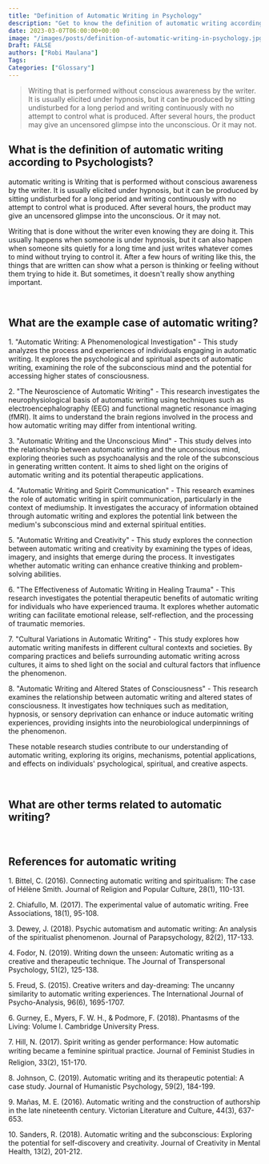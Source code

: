 ```yaml
---
title: "Definition of Automatic Writing in Psychology"
description: "Get to know the definition of automatic writing according to psychologists."
date: 2023-03-07T06:00:00+00:00
image: "/images/posts/definition-of-automatic-writing-in-psychology.jpg"
Draft: FALSE
authors: ["Robi Maulana"]
Tags: 
Categories: ["Glossary"]
---
```






> Writing that is performed without conscious awareness by the writer. It is usually elicited under hypnosis, but it can be produced by sitting undisturbed for a long period and writing continuously with no attempt to control what is produced. After several hours, the product may give an uncensored glimpse into the unconscious. Or it may not.

## What is the definition of automatic writing according to Psychologists?

automatic writing is Writing that is performed without conscious awareness by the writer. It is usually elicited under hypnosis, but it can be produced by sitting undisturbed for a long period and writing continuously with no attempt to control what is produced. After several hours, the product may give an uncensored glimpse into the unconscious. Or it may not.

Writing that is done without the writer even knowing they are doing it. This usually happens when someone is under hypnosis, but it can also happen when someone sits quietly for a long time and just writes whatever comes to mind without trying to control it. After a few hours of writing like this, the things that are written can show what a person is thinking or feeling without them trying to hide it. But sometimes, it doesn't really show anything important.

 

## What are the example case of automatic writing?

1\. "Automatic Writing: A Phenomenological Investigation" - This study analyzes the process and experiences of individuals engaging in automatic writing. It explores the psychological and spiritual aspects of automatic writing, examining the role of the subconscious mind and the potential for accessing higher states of consciousness.

2\. "The Neuroscience of Automatic Writing" - This research investigates the neurophysiological basis of automatic writing using techniques such as electroencephalography (EEG) and functional magnetic resonance imaging (fMRI). It aims to understand the brain regions involved in the process and how automatic writing may differ from intentional writing.

3\. "Automatic Writing and the Unconscious Mind" - This study delves into the relationship between automatic writing and the unconscious mind, exploring theories such as psychoanalysis and the role of the subconscious in generating written content. It aims to shed light on the origins of automatic writing and its potential therapeutic applications.

4\. "Automatic Writing and Spirit Communication" - This research examines the role of automatic writing in spirit communication, particularly in the context of mediumship. It investigates the accuracy of information obtained through automatic writing and explores the potential link between the medium's subconscious mind and external spiritual entities.

5\. "Automatic Writing and Creativity" - This study explores the connection between automatic writing and creativity by examining the types of ideas, imagery, and insights that emerge during the process. It investigates whether automatic writing can enhance creative thinking and problem-solving abilities.

6\. "The Effectiveness of Automatic Writing in Healing Trauma" - This research investigates the potential therapeutic benefits of automatic writing for individuals who have experienced trauma. It explores whether automatic writing can facilitate emotional release, self-reflection, and the processing of traumatic memories.

7\. "Cultural Variations in Automatic Writing" - This study explores how automatic writing manifests in different cultural contexts and societies. By comparing practices and beliefs surrounding automatic writing across cultures, it aims to shed light on the social and cultural factors that influence the phenomenon.

8\. "Automatic Writing and Altered States of Consciousness" - This research examines the relationship between automatic writing and altered states of consciousness. It investigates how techniques such as meditation, hypnosis, or sensory deprivation can enhance or induce automatic writing experiences, providing insights into the neurobiological underpinnings of the phenomenon.

These notable research studies contribute to our understanding of automatic writing, exploring its origins, mechanisms, potential applications, and effects on individuals' psychological, spiritual, and creative aspects.

 

## What are other terms related to automatic writing?

 

## References for automatic writing

1\. Bittel, C. (2016). Connecting automatic writing and spiritualism: The case of Hélène Smith. Journal of Religion and Popular Culture, 28(1), 110-131.

2\. Chiafullo, M. (2017). The experimental value of automatic writing. Free Associations, 18(1), 95-108.

3\. Dewey, J. (2018). Psychic automatism and automatic writing: An analysis of the spiritualist phenomenon. Journal of Parapsychology, 82(2), 117-133.

4\. Fodor, N. (2019). Writing down the unseen: Automatic writing as a creative and therapeutic technique. The Journal of Transpersonal Psychology, 51(2), 125-138.

5\. Freud, S. (2015). Creative writers and day-dreaming: The uncanny similarity to automatic writing experiences. The International Journal of Psycho-Analysis, 96(6), 1695-1707.

6\. Gurney, E., Myers, F. W. H., & Podmore, F. (2018). Phantasms of the Living: Volume I. Cambridge University Press.

7\. Hill, N. (2017). Spirit writing as gender performance: How automatic writing became a feminine spiritual practice. Journal of Feminist Studies in Religion, 33(2), 151-170.

8\. Johnson, C. (2019). Automatic writing and its therapeutic potential: A case study. Journal of Humanistic Psychology, 59(2), 184-199.

9\. Mañas, M. E. (2016). Automatic writing and the construction of authorship in the late nineteenth century. Victorian Literature and Culture, 44(3), 637-653.

10\. Sanders, R. (2018). Automatic writing and the subconscious: Exploring the potential for self-discovery and creativity. Journal of Creativity in Mental Health, 13(2), 201-212.
